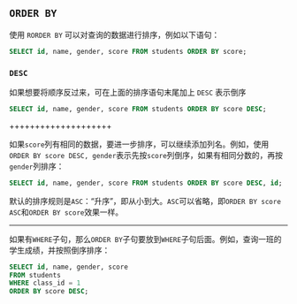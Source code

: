 ## `ORDER BY`

使用 `RORDER BY` 可以对查询的数据进行排序，例如以下语句：

```SQL
SELECT id, name, gender, score FROM students ORDER BY score;
```

### `DESC`

如果想要将顺序反过来，可在上面的排序语句末尾加上 `DESC` 表示倒序

```sql
SELECT id, name, gender, score FROM students ORDER BY score DESC;
```

++++++++++++++++++++

如果`score`列有相同的数据，要进一步排序，可以继续添加列名。例如，使用`ORDER BY score DESC, gender`表示先按`score`列倒序，如果有相同分数的，再按`gender`列排序：

```sql
SELECT id, name, gender, score FROM students ORDER BY score DESC, id;
```

默认的排序规则是`ASC`：“升序”，即从小到大。`ASC`可以省略，即`ORDER BY score ASC`和`ORDER BY score`效果一样。

-----------------------------

如果有`WHERE`子句，那么`ORDER BY`子句要放到`WHERE`子句后面。例如，查询一班的学生成绩，并按照倒序排序：

```sql
SELECT id, name, gender, score
FROM students
WHERE class_id = 1
ORDER BY score DESC;
```

